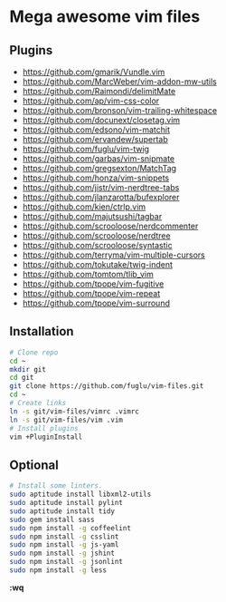 Mega awesome vim files
======================

Plugins
-------

* https://github.com/gmarik/Vundle.vim
* https://github.com/MarcWeber/vim-addon-mw-utils
* https://github.com/Raimondi/delimitMate
* https://github.com/ap/vim-css-color
* https://github.com/bronson/vim-trailing-whitespace
* https://github.com/docunext/closetag.vim
* https://github.com/edsono/vim-matchit
* https://github.com/ervandew/supertab
* https://github.com/fuglu/vim-twig
* https://github.com/garbas/vim-snipmate
* https://github.com/gregsexton/MatchTag
* https://github.com/honza/vim-snippets
* https://github.com/jistr/vim-nerdtree-tabs
* https://github.com/jlanzarotta/bufexplorer
* https://github.com/kien/ctrlp.vim
* https://github.com/majutsushi/tagbar
* https://github.com/scrooloose/nerdcommenter
* https://github.com/scrooloose/nerdtree
* https://github.com/scrooloose/syntastic
* https://github.com/terryma/vim-multiple-cursors
* https://github.com/tokutake/twig-indent
* https://github.com/tomtom/tlib_vim
* https://github.com/tpope/vim-fugitive
* https://github.com/tpope/vim-repeat
* https://github.com/tpope/vim-surround



Installation
------------

```sh
# Clone repo
cd ~
mkdir git
cd git
git clone https://github.com/fuglu/vim-files.git
cd ~
# Create links
ln -s git/vim-files/vimrc .vimrc
ln -s git/vim-files/vim .vim
# Install plugins
vim +PluginInstall
```



Optional
--------

```sh
# Install some linters.
sudo aptitude install libxml2-utils
sudo aptitude install pylint
sudo aptitude install tidy
sudo gem install sass
sudo npm install -g coffeelint
sudo npm install -g csslint
sudo npm install -g js-yaml
sudo npm install -g jshint
sudo npm install -g jsonlint
sudo npm install -g less
```


**:wq**
